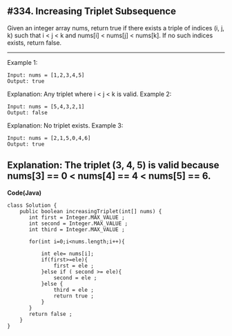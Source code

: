 ## **#334. Increasing Triplet Subsequence**
Given an integer array nums, return true if there exists a triple of indices (i, j, k) such that i < j < k and nums[i] < nums[j] < nums[k]. If no such indices exists, return false.

 ----

Example 1:
```
Input: nums = [1,2,3,4,5]
Output: true
```
Explanation: Any triplet where i < j < k is valid.
Example 2:
```
Input: nums = [5,4,3,2,1]
Output: false
```
Explanation: No triplet exists.
Example 3:
```
Input: nums = [2,1,5,0,4,6]
Output: true
```

Explanation: The triplet (3, 4, 5) is valid because nums[3] == 0 < nums[4] == 4 < nums[5] == 6.
 ----
**Code(Java)**
```
class Solution {
    public boolean increasingTriplet(int[] nums) {
       int first = Integer.MAX_VALUE ;
       int second = Integer.MAX_VALUE ;
       int third = Integer.MAX_VALUE ;

       for(int i=0;i<nums.length;i++){

           int ele= nums[i];
           if(first>=ele){
               first = ele ;
           }else if ( second >= ele){
               second = ele ;
           }else {
               third = ele ;
               return true ;
           }
       }
       return false ;
    }
}
```
